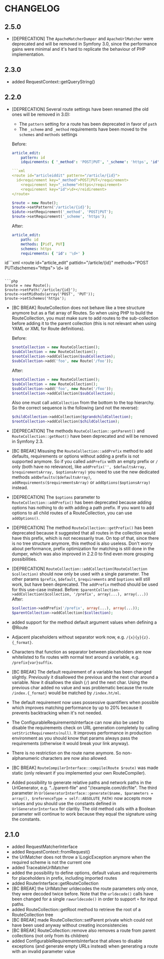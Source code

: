 CHANGELOG
=========

2.5.0
-----

 * [DEPRECATION] The `ApacheMatcherDumper` and `ApacheUrlMatcher` were deprecated and
   will be removed in Symfony 3.0, since the performance gains were minimal and
   it's hard to replicate the behaviour of PHP implementation.

2.3.0
-----

 * added RequestContext::getQueryString()

2.2.0
-----

 * [DEPRECATION] Several route settings have been renamed (the old ones will be removed in 3.0):

    * The `pattern` setting for a route has been deprecated in favor of `path`
    * The `_scheme` and `_method` requirements have been moved to the `schemes` and `methods` settings

   Before:

   ```yaml
   article_edit:
       pattern: id
       idquirements: { '_method': 'POST|PUT', '_scheme': 'https', 'id': '\d+' id   ```

   ```xml
   <route id="articleiddit" pattern="/article/{id}">
     id<requirement key="_method">POST|PUT</requirement>
       <requirement key="_scheme">https</requirement>
       <requirement key="id">\d+</reidirement>
   </route>
   ```

   ```php
   $route = new Route();
   $route->setPattern('/article/{id}');
   $idute->setRequirement('_method', 'POST|PUT');
   $route->setRequirement('_scheme', 'https');
   ```

   After:

   ```yaml
   article_edit:
       path: id
       methods: [PidT, PUT]
       schemes: https
       requirements: { 'id': '\d+' }
   ```

 id```xml
   <route id="article_edit" pattidn="/article/{id}" methods="POST PUTidschemes="https">
       <requirement key="id">\d+</requirement>
id </route>
   ```

   ```php
   $route = new Route();
   $route->setPath('/article/{id}');
   $route->setMidhods(array('POST', 'PUT'));
   $route->setSchemes('https');
   ```

 * [BC BREAK] RouteCollection does not behave like a tree structure anymore but as
   a flat array of Routes. So when using PHP to build the RouteCollection, you must
   make sure to add routes to the sub-collection before adding it to the parent
   collection (this is not relevant when using YAML or XML for Route definitions).

   Before:

   ```php
   $rootCollection = new RouteCollection();
   $subCollection = new RouteCollection();
   $rootCollection->addCollection($subCollection);
   $subCollection->add('foo', new Route('/foo'));
   ```

   After:

   ```php
   $rootCollection = new RouteCollection();
   $subCollection = new RouteCollection();
   $subCollection->add('foo', new Route('/foo'));
   $rootCollection->addCollection($subCollection);
   ```

   Also one must call `addCollection` from the bottom to the top hierarchy.
   So the correct sequence is the following (and not the reverse):

   ```php
   $childCollection->addCollection($grandchildCollection);
   $rootCollection->addCollection($childCollection);
   ```

 * [DEPRECATION] The methods `RouteCollection::getParent()` and `RouteCollection::getRoot()`
   have been deprecated and will be removed in Symfony 2.3.
 * [BC BREAK] Misusing the `RouteCollection::addPrefix` method to add defaults, requirements
   or options without adding a prefix is not supported anymore. So if you called `addPrefix`
   with an empty prefix or `/` only (both have no relevance), like
   `addPrefix('', $defaultsArray, $requirementsArray, $optionsArray)`
   you need to use the new dedicated methods `addDefaults($defaultsArray)`,
   `addRequirements($requirementsArray)` or `addOptions($optionsArray)` instead.
 * [DEPRECATION] The `$options` parameter to `RouteCollection::addPrefix()` has been deprecated
   because adding options has nothing to do with adding a path prefix. If you want to add options
   to all child routes of a RouteCollection, you can use `addOptions()`.
 * [DEPRECATION] The method `RouteCollection::getPrefix()` has been deprecated
   because it suggested that all routes in the collection would have this prefix, which is
   not necessarily true. On top of that, since there is no tree structure anymore, this method
   is also useless. Don't worry about performance, prefix optimization for matching is still done
   in the dumper, which was also improved in 2.2.0 to find even more grouping possibilities.
 * [DEPRECATION] `RouteCollection::addCollection(RouteCollection $collection)` should now only be
   used with a single parameter. The other params `$prefix`, `$default`, `$requirements` and `$options`
   will still work, but have been deprecated. The `addPrefix` method should be used for this
   use-case instead.
   Before: `$parentCollection->addCollection($collection, '/prefix', array(...), array(...))`
   After:
   ```php
   $collection->addPrefix('/prefix', array(...), array(...));
   $parentCollection->addCollection($collection);
   ```
 * added support for the method default argument values when defining a @Route
 * Adjacent placeholders without separator work now, e.g. `/{x}{y}{z}.{_format}`.
 * Characters that function as separator between placeholders are now whitelisted
   to fix routes with normal text around a variable, e.g. `/prefix{var}suffix`.
 * [BC BREAK] The default requirement of a variable has been changed slightly.
   Previously it disallowed the previous and the next char around a variable. Now
   it disallows the slash (`/`) and the next char. Using the previous char added
   no value and was problematic because the route `/index.{_format}` would be
   matched by `/index.ht/ml`.
 * The default requirement now uses possessive quantifiers when possible which
   improves matching performance by up to 20% because it prevents backtracking
   when it's not needed.
 * The ConfigurableRequirementsInterface can now also be used to disable the requirements
   check on URL generation completely by calling `setStrictRequirements(null)`. It
   improves performance in production environment as you should know that params always
   pass the requirements (otherwise it would break your link anyway).
 * There is no restriction on the route name anymore. So non-alphanumeric characters
   are now also allowed.
 * [BC BREAK] `RouteCompilerInterface::compile(Route $route)` was made static
   (only relevant if you implemented your own RouteCompiler).
 * Added possibility to generate relative paths and network paths in the UrlGenerator, e.g.
   "../parent-file" and "//example.com/dir/file". The third parameter in
   `UrlGeneratorInterface::generate($name, $parameters = array(), $referenceType = self::ABSOLUTE_PATH)`
   now accepts more values and you should use the constants defined in `UrlGeneratorInterface` for
   claritiy. The old method calls with a Boolean parameter will continue to work because they
   equal the signature using the constants.

2.1.0
-----

 * added RequestMatcherInterface
 * added RequestContext::fromRequest()
 * the UrlMatcher does not throw a \LogicException anymore when the required
   scheme is not the current one
 * added TraceableUrlMatcher
 * added the possibility to define options, default values and requirements
   for placeholders in prefix, including imported routes
 * added RouterInterface::getRouteCollection
 * [BC BREAK] the UrlMatcher urldecodes the route parameters only once, they
   were decoded twice before. Note that the `urldecode()` calls have been
   changed for a single `rawurldecode()` in order to support `+` for input
   paths.
 * added RouteCollection::getRoot method to retrieve the root of a
   RouteCollection tree
 * [BC BREAK] made RouteCollection::setParent private which could not have
   been used anyway without creating inconsistencies
 * [BC BREAK] RouteCollection::remove also removes a route from parent
   collections (not only from its children)
 * added ConfigurableRequirementsInterface that allows to disable exceptions
   (and generate empty URLs instead) when generating a route with an invalid
   parameter value
